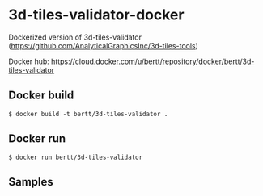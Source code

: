 # 3d-tiles-validator-docker

Dockerized version of 3d-tiles-validator (https://github.com/AnalyticalGraphicsInc/3d-tiles-tools)


Docker hub: https://cloud.docker.com/u/bertt/repository/docker/bertt/3d-tiles-validator


## Docker build

```
$ docker build -t bertt/3d-tiles-validator . 
```

## Docker run

```
$ docker run bertt/3d-tiles-validator
```

## Samples
